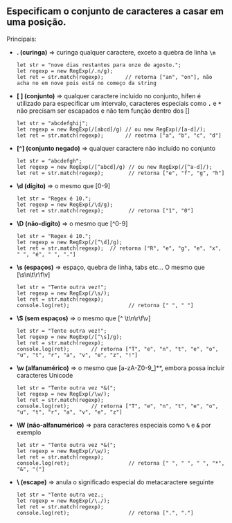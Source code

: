 ## Especificam o conjunto de caracteres a casar em uma posição.

Principais:

- **. (curinga)** =>	curinga	qualquer caractere, exceto a quebra de linha **`\n`**

      let str = "nove dias restantes para onze de agosto.";
      let regexp = new RegExp(/.n/g);
      let ret = str.match(regexp);       // retorna ["an", "on"], não acha no em nove pois está no começo da string

- **[ ] (conjunto)** => qualquer caractere incluido no conjunto, hífen é utilizado para especificar um intervalo, caracteres especiais como **`.`** e **`*`** não precisam ser escapados e não tem função dentro dos []

      let str = "abcdefghij";
      let regexp = new RegExp(/[abcd]/g) // ou new RegExp(/[a-d]/);
      let ret = str.match(regexp);       // reotrna ["a", "b", "c", "d"]

- **[^]	(conjunto negado)** =>	qualquer caractere não incluído no conjunto

      let str = "abcdefgh";
      let regexp = new RegExp(/[^abcd]/g) // ou new RegExp(/[^a-d]/);
      let ret = str.match(regexp);        // retorna ["e", "f", "g", "h"]

- **\d	(dígito)** =>	o mesmo que [0-9]

      let str = "Regex é 10.";
      let regexp = new RegExp(/\d/g);
      let ret = str.match(regexp);        // retorna ["1", "0"]

- **\D	(não-digíto)** =>	o mesmo que [^0-9]

      let str = "Regex é 10.";
      let regexp = new RegExp(/[^\d]/g);
      let ret = str.match(regexp);  // retorna ["R", "e", "g", "e", "x", " ", "é", " ", "."]

- **\s	(espaços)** => espaço, quebra de linha, tabs etc... O mesmo que [\s\n\t\r\f\v]

      let str = "Tente outra vez!";
      let regexp = new RegExp(/\s/);
      let ret = str.match(regexp);
      console.log(ret);                   // retorna [" ", " "]

- **\S	(sem espaços)** =>	o mesmo que [^ \t\n\r\f\v]
      
      let str = "Tente outra vez!";
      let regexp = new RegExp(/[^\s]/g);
      let ret = str.match(regexp);
      console.log(ret);       // retorna ["T", "e", "n", "t", "e", "o", "u", "t", "r", "a", "v", "e", "z", "!"]
      
- **\w	(alfanumérico)** =>	o mesmo que [a-zA-Z0-9_]**, embora possa incluir caracteres Unicode

      let str = "Tente outra vez *&(";
      let regexp = new RegExp(/\w/);
      let ret = str.match(regexp);
      console.log(ret);       // retorna ["T", "e", "n", "t", "e", "o", "u", "t", "r", "a", "v", "e", "z"]

- **\W	(não-alfanumérico)** =>	para caracteres especiais como **`%`** e **`&`** por exemplo

      let str = "Tente outra vez *&(";
      let regexp = new RegExp(/\w/);
      let ret = str.match(regexp);
      console.log(ret);                   // retorna [" ", " ", " ", "*", "&", "("]

- **\	(escape)** =>	anula o significado especial do metacaractere seguinte
      
      let str = "Tente outra vez.;
      let regexp = new RegExp(/\./);
      let ret = str.match(regexp);
      console.log(ret);                   // retorna [".", "."]
